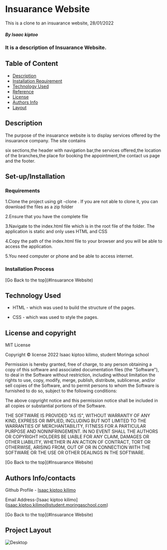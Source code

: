 # Insuarance Website

<p>This is a clone to an insuarance website, 28/01/2022</p>

##### By Isaac kiptoo
### It is a description of Insuarance Website.


## Table of Content

+ [Description](#description)
+ [Installation Requirement](#Installation/set-up)
+ [Technology Used](#technology-used)
+ [Reference](#reference)
+ [License](#license)
+ [Authors Info](#author-Info)
+ [Layout](#project-layout)

## Description
<p>The purpose of the insuarance website is to display services offered by the insuarance company. The site contains

six sections,the header with navigation bar,the services offered,the location of the branches,the place for booking the appointment,the contact us page and the footer.</p>

## Set-up/Installation

### Requirements

1.Clone the project using git -clone . If you are not able to clone it, you can download the files as a zip folder

2.Ensure that you have the complete file

3.Navigate to the index.html file which is in the root file of the folder. The application is static and only uses HTML and CSS

4.Copy the path of the index.html file to your browser and you will be able to access the application.

5.You need computer or phone and be able to access internet.

### Installation Process

[Go Back to the top](#Insuarance Website)
## Technology Used
* HTML - which was used to build the structure of the pages.

* CSS - which was used to style the pages.

## License and copyright

MIT License

Copyright © license 2022 Isaac kiptoo kilimo, student Moringa school

Permission is hereby granted, free of charge, to any person obtaining a copy
of this software and associated documentation files (the "Software"), to deal
in the Software without restriction, including without limitation the rights
to use, copy, modify, merge, publish, distribute, sublicense, and/or sell
copies of the Software, and to permit persons to whom the Software is
furnished to do so, subject to the following conditions:

The above copyright notice and this permission notice shall be included in all
copies or substantial portions of the Software.

THE SOFTWARE IS PROVIDED "AS IS", WITHOUT WARRANTY OF ANY KIND, EXPRESS OR
IMPLIED, INCLUDING BUT NOT LIMITED TO THE WARRANTIES OF MERCHANTABILITY,
FITNESS FOR A PARTICULAR PURPOSE AND NONINFRINGEMENT. IN NO EVENT SHALL THE
AUTHORS OR COPYRIGHT HOLDERS BE LIABLE FOR ANY CLAIM, DAMAGES OR OTHER
LIABILITY, WHETHER IN AN ACTION OF CONTRACT, TORT OR OTHERWISE, ARISING FROM,
OUT OF OR IN CONNECTION WITH THE SOFTWARE OR THE USE OR OTHER DEALINGS IN THE
SOFTWARE.

[Go Back to the top](#Insuarance Website)

## Authors Info/contacts

Github Profile - [Isaac kiptoo kilimo](https://github.com/Isaac-kiptoo-kilimo)

Email Address-[Isaac kiptoo kilimo] (isaac.kiptoo.kilimo@student.moringaschool.com)


[Go Back to the top](#Insuarance Website)

## Project Layout

![Desktop](/images/Desktop.png)
